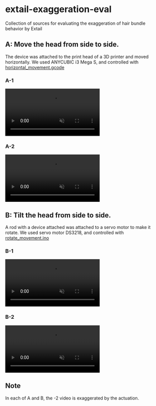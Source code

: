 # extail-exaggeration-eval
 Collection of sources for evaluating the exaggeration of hair bundle behavior by Extail

## A: Move the head from side to side.
The device was attached to the print head of a 3D printer and moved horizontally.
We used ANYCUBIC i3 Mega S, and controlled with [horizontal_movement.gcode](https://github.com/mt-sumikko/extail-exaggeration-eval/blob/master/horizontal_movement.gcode)

### A-1
<div><video controls src="https://github.com/mt-sumikko/extail-exaggeration-eval/assets/43632737/341cd561-b57d-4c17-95a2-ca6c37fabe3b" muted="true"></video></div>

### A-2
<div><video controls src="https://github.com/mt-sumikko/extail-exaggeration-eval/assets/43632737/19f7e3aa-a618-483a-bb0e-221f889f220d" muted="true"></video></div>

## B: Tilt the head from side to side.
A rod with a device attached was attached to a servo motor to make it rotate.
We used servo motor DS3218, and controlled with [rotate_movement.ino
](https://github.com/mt-sumikko/extail-exaggeration-eval/blob/master/rotate_movement/rotate_movement.ino)

### B-1
<div><video controls src="https://github.com/mt-sumikko/extail-exaggeration-eval/assets/43632737/e8c4c4f5-136c-49b4-bf0b-fd062e485318" muted="true"></video></div>

### B-2
<div><video controls src="https://github.com/mt-sumikko/extail-exaggeration-eval/assets/43632737/0ab036bb-5361-4bc1-915f-5adbbf54d1e5" muted="true"></video></div>


## Note
In each of A and B, the -2 video is exaggerated by the actuation.